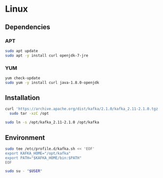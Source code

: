 # Linux

## Dependencies

### APT

```sh
sudo apt update
sudo apt -y install curl openjdk-7-jre
```

### YUM

```sh
yum check-update
sudo yum -y install curl java-1.8.0-openjdk
```

## Installation

```sh
curl 'https://archive.apache.org/dist/kafka/2.1.0/kafka_2.11-2.1.0.tgz' | \
  sudo tar -xzC /opt

sudo ln -s /opt/kafka_2.11-2.1.0 /opt/kafka
```

## Environment

```sh
sudo tee /etc/profile.d/kafka.sh << 'EOF'
export KAFKA_HOME="/opt/kafka"
export PATH="$KAFKA_HOME/bin:$PATH"
EOF
```

```sh
sudo su - "$USER"
```
